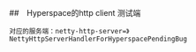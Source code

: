 ##　Hyperspace的http client 测试端
```
对应的服务端：netty-http-server=》NettyHttpServerHandlerForHyperspacePendingBug
```